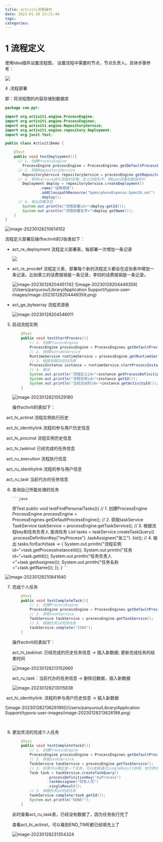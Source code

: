 ```yaml
---
title: activiti流程操作
date: 2023-01-28 23:21:44
tags:
categories:
---
```


# 1 流程定义

使用idea插件设置流程图， 设置流程中需要的节点，节点负责人。具体步骤参考：

![](https://panyuro.oss-cn-beijing.aliyuncs.com/20230128164658.png)

4 .流程部署

即：将流程图的内容存储到数据库

```java
package com.pyr;

import org.activiti.engine.ProcessEngine;
import org.activiti.engine.ProcessEngines;
import org.activiti.engine.RepositoryService;
import org.activiti.engine.repository.Deployment;
import org.junit.Test;

public class ActivitiDemo {

    @Test
    public void testDeployment(){
      // 1. 创建ProcessEngine
        ProcessEngine processEngine = ProcessEngines.getDefaultProcessEngine();
      // 2. 获取RepositoryService
        RepositoryService repositoryService = processEngine.getRepositoryService();
      // 3. 使用service进行流程的部署，定义流程名字，把bpmn部署到数据库中
        Deployment deploy = repositoryService.createDeployment()
                .name("话费报销")
                .addClasspathResource("bpmn/phoneExpense.bpmn20.xml")
                .deploy();
      // 4. 输出部署信息
        System.out.println("流程部署id="+deploy.getId());
        System.out.println("流程部署名字="+deploy.getName());
    }
}
```

![image-20230128210614102](https://panyuro.oss-cn-beijing.aliyuncs.com/image-20230128210614102.png)

流程定义部署后操作activiti的3张表如下：

- act_re_deployment 流程定义部署表，每部署一次增加一条记录

  ![](https://panyuro.oss-cn-beijing.aliyuncs.com/20230128204308.png)

- act_re_procdef 流程定义表，部署每个新的流程定义都会在这张表中增加一条记录。比如章三的话费报销是一条记录，李四的话费报销是一条记录。

  ![image-20230128204451742](https://panyuro.oss-cn-beijing.aliyuncs.com/image-20230128204451742.png) ![image-20230128204449359](/Users/panyurou/Library/Application Support/typora-user-images/image-20230128204449359.png)

- act_ge_bytearray 流程资源表

  ![image-20230128204546011](https://panyuro.oss-cn-beijing.aliyuncs.com/image-20230128204546011.png)

5. 启动流程实例

   ```java
       @Test
       public void testStartProcess(){
           // 1. 创建ProcessEngine
           ProcessEngine processEngine = ProcessEngines.getDefaultProcessEngine();
           // 2. 获取RuntimeService
           RuntimeService runtimeService = processEngine.getRuntimeService();
           // 3. 根据流程ID启动流程
           ProcessInstance instance = runtimeService.startProcessInstanceByKey("myProcess");
           // 4. 输出
           System.out.println("流程定义id="+instance.getProcessDefinitionId());
           System.out.println("流程实例id="+instance.getId());
           System.out.println("当前活动的id="+instance.getActivityId());
       }
   ```

   ![image-20230128210529180](https://panyuro.oss-cn-beijing.aliyuncs.com/image-20230128210529180.png)

    操作activiti的表如下：

​	     act_hi_actinst 流程实例执行历史

​		act_hi_identitylink 流程的参与用户历史信息

​		act_hi_procinst 流程实例历史信息

​		act_hi_taskinst 已经完成的任务信息

​		act_ru_execution 流程执行信息

​		act_ru_identitylink 流程的参与用户信息

​		act_ru_task 当前代办的任务信息

6. 查询自己所能处理的任务 

       ```java
    @Test
    public void testFindPersonalTasks(){
        // 1. 创建ProcessEngine
        ProcessEngine processEngine = ProcessEngines.getDefaultProcessEngine();
        // 2. 获取taskService
        TaskService taskService = processEngine.getTaskService();
        // 3. 根据流程key和任务负责人 查询任务
        List<Task> tasks = taskService.createTaskQuery()
                .processDefinitionKey("myProcess")
                .taskAssignee("张三")
                .list();
        // 4. 输出
        tasks.forEach(task -> {
            System.out.println("流程实例id="+task.getProcessInstanceId());
            System.out.println("任务id="+task.getId());
            System.out.println("任务负责人="+task.getAssignee());
            System.out.println("任务名称="+task.getName());
        });
    }
       ```

![image-20230128210841640](https://panyuro.oss-cn-beijing.aliyuncs.com/image-20230128210841640.png)

7. 完成个人任务

   ```java
       @Test
       public void testCompleteTask(){
           // 1. 创建ProcessEngine
           ProcessEngine processEngine = ProcessEngines.getDefaultProcessEngine();
           // 2. 获取taskService
           TaskService taskService = processEngine.getTaskService();
           // 3. 根据任务id完成任务
           taskService.complete("2505");
       }
   ```

   操作activiti的表如下：

   act_hi_taskinst:  已经完成的历史任务信息 -> 插入新数据; 更新完成任务的结束时间

   ![image-20230128213152660](https://panyuro.oss-cn-beijing.aliyuncs.com/image-20230128213152660.png)

   act_ru_task：当前代办的任务信息 -> 删除旧数据，插入新数据

   ![image-20230128213015838](https://panyuro.oss-cn-beijing.aliyuncs.com/image-20230128213015838.png)

​       act_hi_identitylink: 流程的参与用户历史信息  -> 插入新数据

![image-20230128213626199](/Users/panyurou/Library/Application Support/typora-user-images/image-20230128213626199.png)

​		  

   8. 更加灵活的完成个人任务

      ```java
          @Test
          public void testCompleteTask2(){
              // 1. 创建ProcessEngine
              ProcessEngine processEngine = ProcessEngines.getDefaultProcessEngine();
              // 2. 获取taskService
              TaskService taskService = processEngine.getTaskService();
              // 3. 如果可以确定是一个任务，可以直接通过singleResult获得，依次修改taskAssignee为直线经理，部门经理，财务人员
              Task task = taskService.createTaskQuery()
                      .processDefinitionKey("myProcess")
                      .taskAssignee("财务人员")
                      .singleResult();
              // 3. 根据任务id完成任务
              taskService.complete(task.getId());
              System.out.println("DONE!");
          }
      ```

      此时查看act_ru_task表，已经没有数据了，因为任务执行完了

      查看act_hi_actinst，可以看到END_TIME都已经填充上了

      ![image-20230128231354324](https://panyuro.oss-cn-beijing.aliyuncs.com/image-20230128231354324.png)
